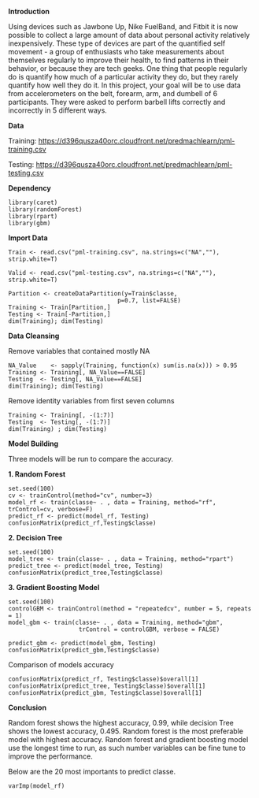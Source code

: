 **Introduction**

Using devices such as Jawbone Up, Nike FuelBand, and Fitbit it is now possible to collect a large amount of data about personal activity relatively inexpensively. These type of devices are part of the quantified self movement - a group of enthusiasts who take measurements about themselves regularly to improve their health, to find patterns in their behavior, or because they are tech geeks. One thing that people regularly do is quantify how much of a particular activity they do, but they rarely quantify how well they do it. In this project, your goal will be to use data from accelerometers on the belt, forearm, arm, and dumbell of 6 participants. They were asked to perform barbell lifts correctly and incorrectly in 5 different ways.

**Data**

Training: https://d396qusza40orc.cloudfront.net/predmachlearn/pml-training.csv

Testing: https://d396qusza40orc.cloudfront.net/predmachlearn/pml-testing.csv

**Dependency**
```{r results='hide', message=FALSE, warning=FALSE}
library(caret)
library(randomForest)
library(rpart)
library(gbm)
```

**Import Data**

```{r message=FALSE, warning=FALSE}
Train <- read.csv("pml-training.csv", na.strings=c("NA",""), strip.white=T)

Valid <- read.csv("pml-testing.csv", na.strings=c("NA",""), strip.white=T)

Partition <- createDataPartition(y=Train$classe,
                               p=0.7, list=FALSE)
Training <- Train[Partition,]
Testing <- Train[-Partition,]
dim(Training); dim(Testing)
```

**Data Cleansing**

Remove variables that contained mostly NA

```{r message=FALSE, warning=FALSE}
NA_Value    <- sapply(Training, function(x) sum(is.na(x))) > 0.95
Training <- Training[, NA_Value==FALSE]
Testing  <- Testing[, NA_Value==FALSE]
dim(Training); dim(Testing)
```

Remove identity variables from first seven columns
```{r message=FALSE, warning=FALSE}
Training <- Training[, -(1:7)]
Testing  <- Testing[, -(1:7)]
dim(Training) ; dim(Testing)
```

**Model Building**

Three models will be run to compare the accuracy.

**1. Random Forest**
```{r message=FALSE, warning=FALSE}
set.seed(100)
cv <- trainControl(method="cv", number=3)
model_rf <- train(classe~ . , data = Training, method="rf", trControl=cv, verbose=F)
predict_rf <- predict(model_rf, Testing)
confusionMatrix(predict_rf,Testing$classe)
```

**2. Decision Tree**
```{r message=FALSE, warning=FALSE}
set.seed(100)
model_tree <- train(classe~ . , data = Training, method="rpart")
predict_tree <- predict(model_tree, Testing)
confusionMatrix(predict_tree,Testing$classe)
```

**3. Gradient Boosting Model**
```{r message=FALSE, warning=FALSE}
set.seed(100)
controlGBM <- trainControl(method = "repeatedcv", number = 5, repeats = 1)
model_gbm <- train(classe~ . , data = Training, method="gbm",
                    trControl = controlGBM, verbose = FALSE)
```
```{r message=FALSE, warning=FALSE}
predict_gbm <- predict(model_gbm, Testing)
confusionMatrix(predict_gbm,Testing$classe)
```

Comparison of models accuracy

```{r message=FALSE, warning=FALSE}
confusionMatrix(predict_rf, Testing$classe)$overall[1]
confusionMatrix(predict_tree, Testing$classe)$overall[1]
confusionMatrix(predict_gbm, Testing$classe)$overall[1]
```

**Conclusion**

Random forest shows the highest accuracy, 0.99, while decision Tree shows the lowest accuracy, 0.495. Random forest is the most preferable model with highest accuracy. Random forest and gradient boosting model use the longest time to run, as such number variables can be fine tune to improve the performance. 

Below are the 20 most importants to predict classe.
```{r message=FALSE, warning=FALSE}
varImp(model_rf)
```

